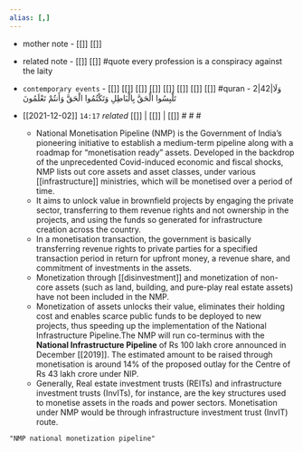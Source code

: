 ```yaml
---
alias: [,]
---
```

- mother note - [[]] [[]]
- related note - [[]] [[]] #quote every profession is a conspiracy against the laity
- `contemporary events` - [[]] [[]] [[]] [[]] [[]] [[]] [[]] [[]] #quran - 2|42|وَلَا تَلْبِسُوا الْحَقَّ بِالْبَاطِلِ وَتَكْتُمُوا الْحَقَّ وَأَنتُمْ تَعْلَمُونَ

- [[2021-12-02]]  `14:17` _related_ [[]] | [[]] | [[]] # # #
	- National Monetisation Pipeline (NMP) is the Government of India’s pioneering initiative to establish a medium-term pipeline along with a roadmap for “monetisation ready” assets. Developed in the backdrop of the unprecedented Covid-induced economic and fiscal shocks, NMP lists out core assets and asset classes, under various [[infrastructure]] ministries, which will be monetised over a period of time. 
	- It aims to unlock value in brownfield projects by engaging the private sector, transferring to them revenue rights and not ownership in the projects, and using the funds so generated for infrastructure creation across the country.
	- In a monetisation transaction, the government is basically transferring revenue rights to private parties for a specified transaction period in return for upfront money, a revenue share, and commitment of investments in the assets.
	- Monetization through [[disinvestment]] and monetization of non-core assets (such as land, building, and pure-play real estate assets) have not been included in the NMP.
	- Monetization of assets unlocks their value, eliminates their holding cost and enables scarce public funds to be deployed to new projects, thus speeding up the implementation of the National Infrastructure Pipeline.The NMP will run co-terminus with the **National Infrastructure Pipeline** of Rs 100 lakh crore announced in December [[2019]]. The estimated amount to be raised through monetisation is around 14% of the proposed outlay for the Centre of Rs 43 lakh crore under NIP.
	- Generally, Real estate investment trusts (REITs) and infrastructure investment trusts (InvITs), for instance, are the key structures used to monetise assets in the roads and power sectors. Monetisation under NMP would be through infrastructure investment trust (InvIT) route.

```query
"NMP national monetization pipeline"
```